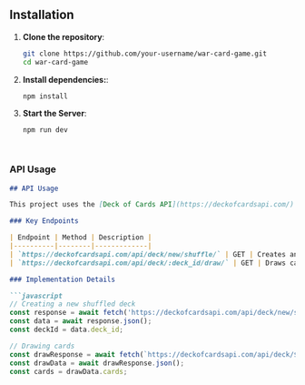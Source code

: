 ## Installation

1. **Clone the repository**:
   ```bash
   git clone https://github.com/your-username/war-card-game.git
   cd war-card-game

2. **Install dependencies:**:
    ```bash
    npm install

3. **Start the Server**:
    ```bash
    npm run dev




### API Usage

```markdown
## API Usage

This project uses the [Deck of Cards API](https://deckofcardsapi.com/) with these endpoints:

### Key Endpoints

| Endpoint | Method | Description |
|----------|--------|-------------|
| `https://deckofcardsapi.com/api/deck/new/shuffle/` | GET | Creates and shuffles a new deck |
| `https://deckofcardsapi.com/api/deck/:deck_id/draw/` | GET | Draws cards from specified deck |

### Implementation Details

```javascript
// Creating a new shuffled deck
const response = await fetch('https://deckofcardsapi.com/api/deck/new/shuffle/');
const data = await response.json();
const deckId = data.deck_id;

// Drawing cards
const drawResponse = await fetch(`https://deckofcardsapi.com/api/deck/${deckId}/draw/?count=52`);
const drawData = await drawResponse.json();
const cards = drawData.cards;